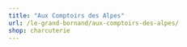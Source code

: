 ```yaml
---
title: "Aux Comptoirs des Alpes"
url: /le-grand-bornand/aux-comptoirs-des-alpes/
shop: charcuterie
---
```

